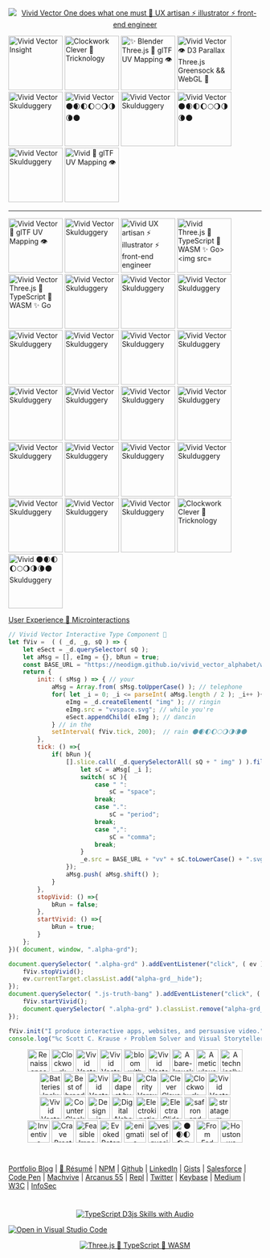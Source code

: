 
<p align="center">
  <a target="_blank" href="https://neodigm.github.io/vivid_vector_alphabet/">
  <img src="https://repository-images.githubusercontent.com/182188356/dc9b1680-2061-11eb-8a11-8833bfbfd6c2" title="Amazing ⚡ Sensational Remarkable Revolutionary Startling Mind Blowing Interactive Type" alt="Vivid Vector One does what one must 🦄 UX artisan ⚡ illustrator ⚡ front-end engineer">
  </a>
</p>

<p>
<img src="https://neodigm.github.io/vivid_vector_alphabet/wasm/vv1.svg" width="108" alt="Vivid Vector Insight">
<img src="https://neodigm.github.io/vivid_vector_alphabet/wasm/vv2.svg" width="108" alt="Clockwork Clever 🍭 Tricknology">
<img src="https://neodigm.github.io/vivid_vector_alphabet/wasm/vv3.svg" width="108" alt="✨ Blender Three.js 🍭 glTF UV Mapping 👁️">
<img src="https://neodigm.github.io/vivid_vector_alphabet/wasm/vv4.svg" width="108" alt="Vivid Vector 👁️ D3 Parallax Three.js Greensock && WebGL 🍭">
<img src="https://neodigm.github.io/vivid_vector_alphabet/wasm/vv5.svg" width="108" alt="Vivid Vector Skulduggery">
<img src="https://neodigm.github.io/vivid_vector_alphabet/wasm/vv6.svg" width="108" alt="Vivid Vector 🌑🌒🌓🌔🌕🌖🌗🌘🌑 ">
<img src="https://neodigm.github.io/vivid_vector_alphabet/wasm/vv7.svg" width="108" alt="Vivid Vector Skulduggery">
<img src="https://neodigm.github.io/vivid_vector_alphabet/wasm/vv8.svg" width="108" alt="Vivid Vector 🌑🌒🌓🌔🌕🌖🌗🌘🌑">
<img src="https://neodigm.github.io/vivid_vector_alphabet/wasm/vv9.svg" width="108" alt="Vivid Vector Skulduggery">
<img src="https://neodigm.github.io/vivid_vector_alphabet/wasm/vv0.svg" width="108" alt="Vivid 🍭 glTF UV Mapping 👁️">
</p>

<hr>

<p>
<img src="https://neodigm.github.io/vivid_vector_alphabet/wasm/vva.svg" width="108" alt="Vivid Vector 🍭 glTF UV Mapping 👁️">
<img src="https://neodigm.github.io/vivid_vector_alphabet/wasm/vvb.svg" width="108" alt="Vivid Vector Skulduggery">
<img src="https://neodigm.github.io/vivid_vector_alphabet/wasm/vvc.svg" width="108" alt="Vivid UX artisan ⚡ illustrator ⚡ front-end engineer">
<img src="https://neodigm.github.io/vivid_vector_alphabet/wasm/vvd.svg" width="108" alt="Vivid Three.js 🚀 TypeScript 🍭 WASM ✨ Go>
<img src="https://neodigm.github.io/vivid_vector_alphabet/wasm/vve.svg" width="108" alt="Vivid Vector ✨ JavaScript && TypeScript && Go 🪐">
<img src="https://neodigm.github.io/vivid_vector_alphabet/wasm/vvf.svg" width="108" alt="Vivid Vector Three.js 🚀 TypeScript 🍭 WASM ✨ Go">
<img src="https://neodigm.github.io/vivid_vector_alphabet/wasm/vvg.svg" width="108" alt="Vivid Vector Skulduggery">
<img src="https://neodigm.github.io/vivid_vector_alphabet/wasm/vvh.svg" width="108" alt="Vivid Vector Skulduggery">
<img src="https://neodigm.github.io/vivid_vector_alphabet/wasm/vvi.svg" width="108" alt="Vivid Vector Skulduggery">
<img src="https://neodigm.github.io/vivid_vector_alphabet/wasm/vvj.svg" width="108" alt="Vivid Vector Skulduggery">
<img src="https://neodigm.github.io/vivid_vector_alphabet/wasm/vvk.svg" width="108" alt="Vivid Vector Skulduggery">
<img src="https://neodigm.github.io/vivid_vector_alphabet/wasm/vvl.svg" width="108" alt="Vivid Vector Skulduggery">
<img src="https://neodigm.github.io/vivid_vector_alphabet/wasm/vvm.svg" width="108" alt="Vivid Vector Skulduggery">
<img src="https://neodigm.github.io/vivid_vector_alphabet/wasm/vvn.svg" width="108" alt="Vivid Vector Skulduggery">
<img src="https://neodigm.github.io/vivid_vector_alphabet/wasm/vvo.svg" width="108" alt="Vivid Vector Skulduggery">
<img src="https://neodigm.github.io/vivid_vector_alphabet/wasm/vvp.svg" width="108" alt="Vivid Vector Skulduggery">
<img src="https://neodigm.github.io/vivid_vector_alphabet/wasm/vvq.svg" width="108" alt="Vivid Vector Skulduggery">
<img src="https://neodigm.github.io/vivid_vector_alphabet/wasm/vvr.svg" width="108" alt="Vivid Vector Skulduggery">
<img src="https://neodigm.github.io/vivid_vector_alphabet/wasm/vvs.svg" width="108" alt="Vivid Vector Skulduggery">
<img src="https://neodigm.github.io/vivid_vector_alphabet/wasm/vvt.svg" width="108" alt="Vivid Vector Skulduggery">
<img src="https://neodigm.github.io/vivid_vector_alphabet/wasm/vvu.svg" width="108" alt="Vivid Vector Skulduggery">
<img src="https://neodigm.github.io/vivid_vector_alphabet/wasm/vvv.svg" width="108" alt="Vivid Vector Skulduggery">
<img src="https://neodigm.github.io/vivid_vector_alphabet/wasm/vvw.svg" width="108" alt="Vivid Vector Skulduggery">
<img src="https://neodigm.github.io/vivid_vector_alphabet/wasm/vvx.svg" width="108" alt="Vivid Vector Skulduggery">
<img src="https://neodigm.github.io/vivid_vector_alphabet/wasm/vvy.svg" width="108" alt="Clockwork Clever 🍭 Tricknology">
<img src="https://neodigm.github.io/vivid_vector_alphabet/wasm/vvz.svg" width="108" alt="Vivid 🌑🌒🌓🌔🌕🌖🌗🌘🌑 Skulduggery">
</p>

[User Experience 🍭 Microinteractions](https://thescottkrause.com/categories/ux/)

```javascript
// Vivid Vector Interactive Type Component 🍭
let fViv =  ( ( _d, _g, sQ ) => {
	let eSect = _d.querySelector( sQ );
	let aMsg = [], eImg = {}, bRun = true;
	const BASE_URL = "https://neodigm.github.io/vivid_vector_alphabet/wasm/";
	return {
		init: ( sMsg ) => { // your
			aMsg = Array.from( sMsg.toUpperCase() ); // telephone
			for( let _i = 0; _i <= parseInt( aMsg.length / 2 ); _i++ ){ // been
				eImg = _d.createElement( "img" ); // ringin
				eImg.src = "vvspace.svg"; // while you're
				eSect.appendChild( eImg ); // dancin
			} // in the
			setInterval( fViv.tick, 200);  // rain 🌑🌒🌓🌔🌕🌖🌗🌘🌑
		},
		tick: () =>{
			if( bRun ){
				[].slice.call( _d.querySelectorAll( sQ + " img" ) ).filter( ( _e, _i ) => {
					let sC = aMsg[ _i ];
					switch( sC ){
						case " ":
							sC = "space";
						break;
						case ".":
							sC = "period";
						break;
						case ",":
							sC = "comma";
						break;
					}
					_e.src = BASE_URL + "vv" + sC.toLowerCase() + ".svg";
				});
				aMsg.push( aMsg.shift() );				
			}
		},
		stopVivid: () =>{
			bRun = false;
		},
		startVivid: () =>{
			bRun = true;
		}
	};
})( document, window, ".alpha-grd");

document.querySelector( ".alpha-grd" ).addEventListener("click", ( ev ) => {
	fViv.stopVivid();
	ev.currentTarget.classList.add("alpha-grd__hide");
});
document.querySelector( ".js-truth-bang" ).addEventListener("click", ( ev ) => {
	fViv.startVivid();
	document.querySelector( ".alpha-grd" ).classList.remove("alpha-grd__hide");
});

fViv.init("I produce interactive apps, websites, and persuasive video.");
console.log("%c Scott C. Krause ⚡ Problem Solver and Visual Storyteller", "background: #000; color: #f4dc5e; font-size: 28px");
```

<p align="center">
<img src="https://neodigm.github.io/vivid_vector_alphabet/wasm/vvd.svg" width="44" alt="Renaissance Man Weaponeered Poetry">
<img src="https://neodigm.github.io/vivid_vector_alphabet/wasm/vve.svg" width="44" alt="Clockwork Clever Tricknology">
<img src="https://neodigm.github.io/vivid_vector_alphabet/wasm/vvl.svg" width="44" alt="Vivid Vector Skulduggery">
<img src="https://neodigm.github.io/vivid_vector_alphabet/wasm/vvi.svg" width="44" alt="Vivid Vector indelible">
<img src="https://neodigm.github.io/vivid_vector_alphabet/wasm/vvr.svg" width="44" alt="bloom with the fragrance of mischief">
<img src="https://neodigm.github.io/vivid_vector_alphabet/wasm/vvi.svg" width="44" alt="Vivid Vector Preeminent">
<img src="https://neodigm.github.io/vivid_vector_alphabet/wasm/vvo.svg" width="44" alt="A bare-knuckle bucket of does">
<img src="https://neodigm.github.io/vivid_vector_alphabet/wasm/vvu.svg" width="44" alt="A meticulous merger of form and function.">
<img src="https://neodigm.github.io/vivid_vector_alphabet/wasm/vvs.svg" width="44" alt="A technically superior interior wrapped in a sophisticated exterior.">
<br>
<img src="https://neodigm.github.io/vivid_vector_alphabet/wasm/vvs.svg" width="44" alt="Batteries Included">
<img src="https://neodigm.github.io/vivid_vector_alphabet/wasm/vvt.svg" width="44" alt="Best of breed">
<img src="https://neodigm.github.io/vivid_vector_alphabet/wasm/vvu.svg" width="44" alt="Vivid Vector Skulduggery">
<img src="https://neodigm.github.io/vivid_vector_alphabet/wasm/vvn.svg" width="44" alt="Budapest by Blimp">
<img src="https://neodigm.github.io/vivid_vector_alphabet/wasm/vvn.svg" width="44" alt="Clarity Versus Chaos">
<img src="https://neodigm.github.io/vivid_vector_alphabet/wasm/vvi.svg" width="44" alt="Clever Clevorvoyant">
<img src="https://neodigm.github.io/vivid_vector_alphabet/wasm/vvn.svg" width="44" alt="Clockwork Clevor">
<img src="https://neodigm.github.io/vivid_vector_alphabet/wasm/vvg.svg" width="44" alt="Vivid Vector Compel">
<br>
<img src="https://neodigm.github.io/vivid_vector_alphabet/wasm/vvd.svg" width="44" alt="Vivid Vector Skulduggery">
<img src="https://neodigm.github.io/vivid_vector_alphabet/wasm/vva.svg" width="44" alt="Counter Clock Wise">
<img src="https://neodigm.github.io/vivid_vector_alphabet/wasm/vvz.svg" width="44" alt="Design is content not garish">
<img src="https://neodigm.github.io/vivid_vector_alphabet/wasm/vvz.svg" width="44" alt="Digital Alchemy">
<img src="https://neodigm.github.io/vivid_vector_alphabet/wasm/vvl.svg" width="44" alt="Electrokinetic propulsion ion wind">
<img src="https://neodigm.github.io/vivid_vector_alphabet/wasm/vvi.svg" width="44" alt="Electra Glide">
<img src="https://neodigm.github.io/vivid_vector_alphabet/wasm/vvn.svg" width="44" alt="safron and ginger">
<img src="https://neodigm.github.io/vivid_vector_alphabet/wasm/vvg.svg" width="44" alt="stratagem tapestry">
<br>
<img src="https://neodigm.github.io/vivid_vector_alphabet/wasm/vvb.svg" width="44" alt="Inventive">
<img src="https://neodigm.github.io/vivid_vector_alphabet/wasm/vvr.svg" width="44" alt="Crave Breathtaking">
<img src="https://neodigm.github.io/vivid_vector_alphabet/wasm/vvi.svg" width="44" alt="Feasible Impossibilities">
<img src="https://neodigm.github.io/vivid_vector_alphabet/wasm/vvl.svg" width="44" alt="Evoked Potential">
<img src="https://neodigm.github.io/vivid_vector_alphabet/wasm/vvl.svg" width="44" alt="enigmatic doppelganger">
<img src="https://neodigm.github.io/vivid_vector_alphabet/wasm/vvi.svg" width="44" alt="vessel of quasi-religious longing">
<img src="https://neodigm.github.io/vivid_vector_alphabet/wasm/vva.svg" width="44" alt="🌑🌒🌓🌔🌕🌖🌗🌘🌑">
<img src="https://neodigm.github.io/vivid_vector_alphabet/wasm/vvn.svg" width="44" alt="From Fad to Fundamental">
<img src="https://neodigm.github.io/vivid_vector_alphabet/wasm/vvt.svg" width="44" alt="Houston we have an alternative">
</p>

#
[Portfolio Blog](https://www.theScottKrause.com) |
[🦄 Résumé](https://thescottkrause.com/Arcanus_Scott_C_Krause_2021.pdf) |
[NPM](https://www.npmjs.com/~neodigm) |
[Github](https://github.com/neodigm) |
[LinkedIn](https://www.linkedin.com/in/neodigm555/) |
[Gists](https://gist.github.com/neodigm?direction=asc&sort=created) |
[Salesforce](https://trailblazer.me/id/skrause) |
[Code Pen](https://codepen.io/neodigm24) |
[Machvive](https://machvive.com/) |
[Arcanus 55](https://www.arcanus55.com/?trusted55=A55PV2) |
[Repl](https://repl.it/@neodigm) |
[Twitter](https://twitter.com/neodigm24) |
[Keybase](https://keybase.io/neodigm) |
[Medium](https://medium.com/@neo5ive/accessibility-%EF%B8%8F-ecommerce-552d4d35cd66) |
[W3C](https://www.w3.org/users/123844) |
[InfoSec](https://arcanus55.medium.com/offline-vs-cloud-password-managers-51b1fbebe301)
#
<p align="center">
	  <a target="_blank" href="https://thescottkrause.com/d3_datavis_skills.html">
	  	<img src="https://repository-images.githubusercontent.com/178555357/2b6ad880-7aa0-11ea-8dde-63e70187e3e9" title="TypeScript D3js Skills with Audio">
	  </a>
</p>


[![Open in Visual Studio Code](https://open.vscode.dev/badges/open-in-vscode.svg)](https://open.vscode.dev/neodigm/vivid_vector_alphabet)

<p align="center">
	<a target="_blank" href="https://www.thescottkrause.com">
		<img src="https://neodigm.github.io/pan-fried-monkey-fisticuffs/thescottkrause_contact_card.png" title="Three.js 🚀 TypeScript 🍭 WASM">
	</a>
</p>

